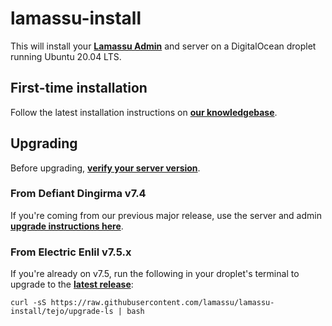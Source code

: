 # lamassu-install

This will install your [**Lamassu Admin**](https://lamassu.is/admin) and server on a DigitalOcean droplet running Ubuntu 20.04 LTS.

## First-time installation

Follow the latest installation instructions on [**our knowledgebase**](https://support.lamassu.is/hc/en-us/sections/360001713031-Admin-Setup-Step-by-Step-).

## Upgrading

Before upgrading, [**verify your server version**](https://support.lamassu.is/hc/en-us/articles/360000919752-Determining-your-server-version).

### From Defiant Dingirma v7.4

If you're coming from our previous major release, use the server and admin [**upgrade instructions here**](https://support.lamassu.is/hc/en-us/articles/360059106951-Updating-to-Electric-Enlil-v7-5-).

### From Electric Enlil v7.5.x

If you're already on v7.5, run the following in your droplet's terminal to upgrade to the [**latest release**](https://github.com/lamassu/lamassu-server/releases):

```
curl -sS https://raw.githubusercontent.com/lamassu/lamassu-install/tejo/upgrade-ls | bash
```
